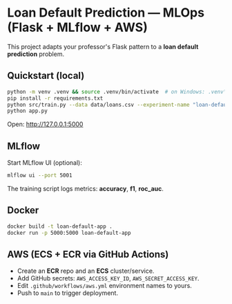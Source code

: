 # Loan Default Prediction — MLOps (Flask + MLflow + AWS)

This project adapts your professor's Flask pattern to a **loan default prediction** problem.

## Quickstart (local)

```bash
python -m venv .venv && source .venv/bin/activate  # on Windows: .venv\Scripts\activate
pip install -r requirements.txt
python src/train.py --data data/loans.csv --experiment-name "loan-default-baseline"
python app.py
```

Open: http://127.0.0.1:5000

## MLflow
Start MLflow UI (optional):
```bash
mlflow ui --port 5001
```
The training script logs metrics: **accuracy**, **f1**, **roc_auc**.

## Docker
```bash
docker build -t loan-default-app .
docker run -p 5000:5000 loan-default-app
```

## AWS (ECS + ECR via GitHub Actions)
- Create an **ECR** repo and an **ECS** cluster/service.
- Add GitHub secrets: `AWS_ACCESS_KEY_ID`, `AWS_SECRET_ACCESS_KEY`.
- Edit `.github/workflows/aws.yml` environment names to yours.
- Push to `main` to trigger deployment.
```

